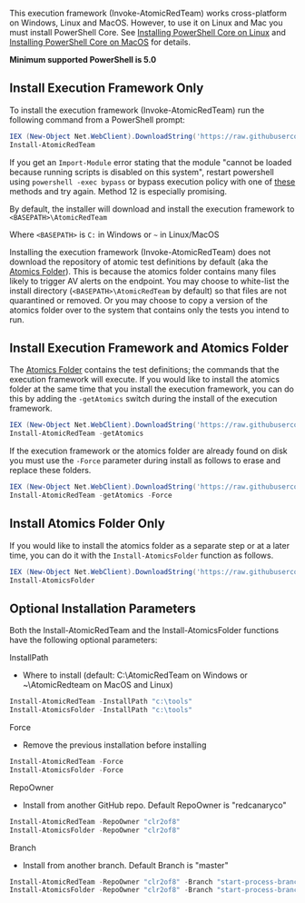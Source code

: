 This execution framework (Invoke-AtomicRedTeam) works cross-platform on Windows, Linux and MacOS. However, to use it on Linux and Mac you must install PowerShell Core. See [Installing PowerShell Core on Linux](https://docs.microsoft.com/en-us/powershell/scripting/install/installing-powershell-core-on-linux?view=powershell-6) and [Installing PowerShell Core on MacOS](https://docs.microsoft.com/en-us/powershell/scripting/install/installing-powershell-core-on-macos?view=powershell-6) for details.

**Minimum supported PowerShell is 5.0**

## Install Execution Framework Only

To install the execution framework (Invoke-AtomicRedTeam) run the following command from a PowerShell prompt:

```powershell
IEX (New-Object Net.WebClient).DownloadString('https://raw.githubusercontent.com/redcanaryco/invoke-atomicredteam/master/install-atomicredteam.ps1')
Install-AtomicRedTeam
```

If you get an `Import-Module` error stating that the module "cannot be loaded because running scripts is disabled on this system", restart powershell using `powershell -exec bypass` or bypass execution policy with one of [these](https://blog.netspi.com/15-ways-to-bypass-the-powershell-execution-policy/) methods and try again. Method 12 is especially promising.

By default, the installer will download and install the execution framework to `<BASEPATH>\AtomicRedTeam`

Where `<BASEPATH>` is `C:` in Windows or `~` in Linux/MacOS

Installing the execution framework (Invoke-AtomicRedTeam) does not download the repository of atomic test definitions by default (aka the [Atomics Folder](https://github.com/redcanaryco/atomic-red-team/tree/master/atomics)). This is because the atomics folder contains many files likely to trigger AV alerts on the endpoint. You may choose to white-list the install directory (`<BASEPATH>\AtomicRedTeam` by default) so that files are not quarantined or removed. Or you may choose to copy a version of the atomics folder over to the system that contains only the tests you intend to run.

## Install Execution Framework and Atomics Folder

The [Atomics Folder](https://github.com/redcanaryco/atomic-red-team/tree/master/atomics) contains the test definitions; the commands that the execution framework will execute. If you would like to install the atomics folder at the same time that you install the execution framework, you can do this by adding the `-getAtomics` switch during the install of the execution framework.

```powershell
IEX (New-Object Net.WebClient).DownloadString('https://raw.githubusercontent.com/redcanaryco/invoke-atomicredteam/master/install-atomicredteam.ps1')
Install-AtomicRedTeam -getAtomics
```

If the execution framework or the atomics folder are already found on disk you must use the `-Force` parameter during install as follows to erase and replace these folders.

```powershell
IEX (New-Object Net.WebClient).DownloadString('https://raw.githubusercontent.com/redcanaryco/invoke-atomicredteam/master/install-atomicredteam.ps1')
Install-AtomicRedTeam -getAtomics -Force
```

## Install Atomics Folder Only

If you would like to install the atomics folder as a separate step or at a later time, you can do it with the `Install-AtomicsFolder` function as follows.

```powershell
IEX (New-Object Net.WebClient).DownloadString('https://raw.githubusercontent.com/redcanaryco/invoke-atomicredteam/master/install-atomicsfolder.ps1')
Install-AtomicsFolder
```

## Optional Installation Parameters

Both the Install-AtomicRedTeam and the Install-AtomicsFolder functions have the following optional parameters:

InstallPath
- Where to install (default: C:\AtomicRedTeam on Windows or ~\AtomicRedteam on MacOS and Linux)

```powershell
Install-AtomicRedTeam -InstallPath "c:\tools"
Install-AtomicsFolder -InstallPath "c:\tools"
```

Force
- Remove the previous installation before installing

```powershell
Install-AtomicRedTeam -Force
Install-AtomicsFolder -Force
```

RepoOwner
- Install from another GitHub repo. Default RepoOwner is "redcanaryco"

```powershell
Install-AtomicRedTeam -RepoOwner "clr2of8"
Install-AtomicsFolder -RepoOwner "clr2of8"
```

Branch
- Install from another branch. Default Branch is "master"

```powershell
Install-AtomicRedTeam -RepoOwner "clr2of8" -Branch "start-process-branch"
Install-AtomicsFolder -RepoOwner "clr2of8" -Branch "start-process-branch"
```
